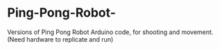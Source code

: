 # Ping-Pong-Robot-
Versions of Ping Pong Robot Arduino code, for shooting and movement. (Need hardware to replicate and run)
